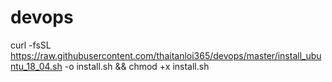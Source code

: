 # devops

curl -fsSL https://raw.githubusercontent.com/thaitanloi365/devops/master/install_ubuntu_18_04.sh -o install.sh && chmod +x install.sh
